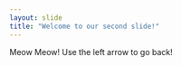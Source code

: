```yaml
---
layout: slide
title: "Welcome to our second slide!"
---
```

Meow Meow!
Use the left arrow to go back!

